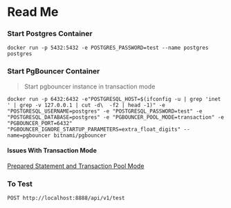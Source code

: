 # Read Me

### Start Postgres Container

`docker run -p 5432:5432 -e POSTGRES_PASSWORD=test --name postgres  postgres`

### Start PgBouncer Container

> Start pgbouncer instance in transaction mode

`docker run -p 6432:6432 -e"POSTGRESQL_HOST=$(ifconfig -u | grep 'inet ' | grep -v 127.0.0.1 | cut -d\  -f2 | head -1)" -e "POSTGRESQL_USERNAME=postgres" -e "POSTGRESQL_PASSWORD=test" -e "POSTGRESQL_DATABASE=postgres" -e "PGBOUNCER_POOL_MODE=transaction" -e "PGBOUNCER_PORT=6432" "PGBOUNCER_IGNORE_STARTUP_PARAMETERS=extra_float_digits" --name=pgbouncer bitnami/pgbouncer`

#### Issues With Transaction Mode
[Prepared Statement and Transaction Pool Mode](https://ledenyi.com/2020/05/greenplums-pgbouncer-and-prepared-statements/)

### To Test

`POST http://localhost:8888/api/v1/test`
